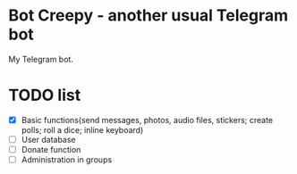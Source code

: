 # Bot Creepy - another usual Telegram bot
My Telegram bot.
# TODO list
- [x] Basic functions(send messages, photos, audio files, stickers; create polls; roll a dice; inline keyboard)
- [ ] User database
- [ ] Donate function
- [ ] Administration in groups
